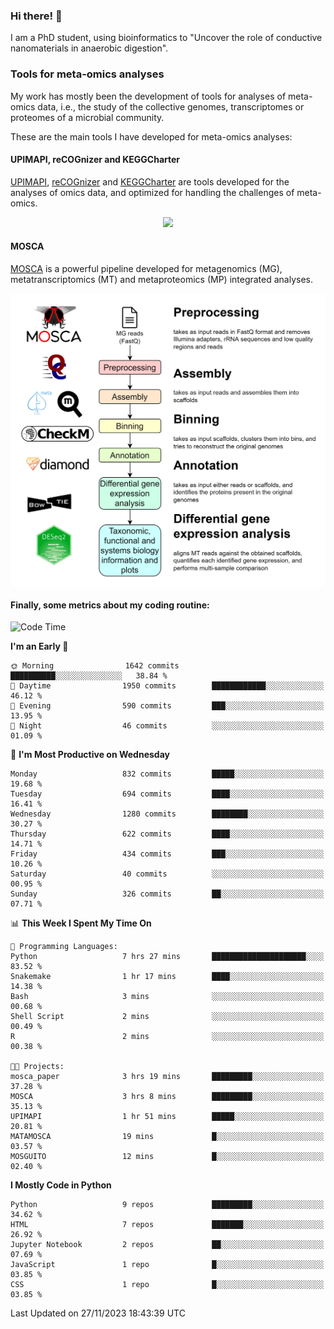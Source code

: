 ### Hi there! 👋

I am a PhD student, using bioinformatics to "Uncover the role of conductive nanomaterials in anaerobic digestion".

### Tools for meta-omics analyses

My work has mostly been the development of tools for analyses of meta-omics data, i.e., the study of the collective genomes, transcriptomes or proteomes of a microbial community.

These are the main tools I have developed for meta-omics analyses:

#### UPIMAPI, reCOGnizer and KEGGCharter

[UPIMAPI](https://github.com/iquasere/UPIMAPI), [reCOGnizer](https://github.com/iquasere/reCOGnizer) and [KEGGCharter](https://github.com/iquasere/KEGGCharter) are tools developed for the analyses of omics data, and optimized for handling the challenges of meta-omics.

<p align="center">
    <img src="assets/annotation_paper.png">
</p>

#### MOSCA

[MOSCA](https://github.com/iquasere/MOSCA) is a powerful pipeline developed for metagenomics (MG), metatranscriptomics (MT) and metaproteomics (MP) integrated analyses.

<p align="center">
    <img src="assets/mosca_workflow.png" align="center" width="700">
</p>


#### Finally, some metrics about my coding routine:

<!--START_SECTION:waka-->
![Code Time](http://img.shields.io/badge/Code%20Time-711%20hrs%2053%20mins-blue)

**I'm an Early 🐤** 

```text
🌞 Morning                1642 commits        ██████████░░░░░░░░░░░░░░░   38.84 % 
🌆 Daytime                1950 commits        ████████████░░░░░░░░░░░░░   46.12 % 
🌃 Evening                590 commits         ███░░░░░░░░░░░░░░░░░░░░░░   13.95 % 
🌙 Night                  46 commits          ░░░░░░░░░░░░░░░░░░░░░░░░░   01.09 % 
```
📅 **I'm Most Productive on Wednesday** 

```text
Monday                   832 commits         █████░░░░░░░░░░░░░░░░░░░░   19.68 % 
Tuesday                  694 commits         ████░░░░░░░░░░░░░░░░░░░░░   16.41 % 
Wednesday                1280 commits        ████████░░░░░░░░░░░░░░░░░   30.27 % 
Thursday                 622 commits         ████░░░░░░░░░░░░░░░░░░░░░   14.71 % 
Friday                   434 commits         ███░░░░░░░░░░░░░░░░░░░░░░   10.26 % 
Saturday                 40 commits          ░░░░░░░░░░░░░░░░░░░░░░░░░   00.95 % 
Sunday                   326 commits         ██░░░░░░░░░░░░░░░░░░░░░░░   07.71 % 
```


📊 **This Week I Spent My Time On** 

```text
💬 Programming Languages: 
Python                   7 hrs 27 mins       █████████████████████░░░░   83.52 % 
Snakemake                1 hr 17 mins        ████░░░░░░░░░░░░░░░░░░░░░   14.38 % 
Bash                     3 mins              ░░░░░░░░░░░░░░░░░░░░░░░░░   00.68 % 
Shell Script             2 mins              ░░░░░░░░░░░░░░░░░░░░░░░░░   00.49 % 
R                        2 mins              ░░░░░░░░░░░░░░░░░░░░░░░░░   00.38 % 

🐱‍💻 Projects: 
mosca_paper              3 hrs 19 mins       █████████░░░░░░░░░░░░░░░░   37.28 % 
MOSCA                    3 hrs 8 mins        █████████░░░░░░░░░░░░░░░░   35.13 % 
UPIMAPI                  1 hr 51 mins        █████░░░░░░░░░░░░░░░░░░░░   20.81 % 
MATAMOSCA                19 mins             █░░░░░░░░░░░░░░░░░░░░░░░░   03.57 % 
MOSGUITO                 12 mins             █░░░░░░░░░░░░░░░░░░░░░░░░   02.40 % 
```

**I Mostly Code in Python** 

```text
Python                   9 repos             █████████░░░░░░░░░░░░░░░░   34.62 % 
HTML                     7 repos             ███████░░░░░░░░░░░░░░░░░░   26.92 % 
Jupyter Notebook         2 repos             ██░░░░░░░░░░░░░░░░░░░░░░░   07.69 % 
JavaScript               1 repo              █░░░░░░░░░░░░░░░░░░░░░░░░   03.85 % 
CSS                      1 repo              █░░░░░░░░░░░░░░░░░░░░░░░░   03.85 % 
```




 Last Updated on 27/11/2023 18:43:39 UTC
<!--END_SECTION:waka-->
